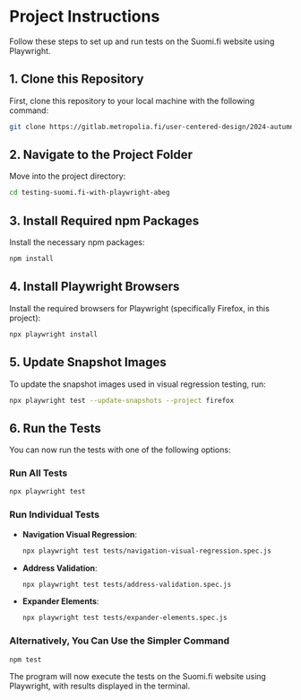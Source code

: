 # Project Instructions

Follow these steps to set up and run tests on the Suomi.fi website using Playwright.

## 1. Clone this Repository
First, clone this repository to your local machine with the following command:

```sh
git clone https://gitlab.metropolia.fi/user-centered-design/2024-autumn/testing-suomi.fi-with-playwright-abeg
```

## 2. Navigate to the Project Folder
Move into the project directory:

```sh
cd testing-suomi.fi-with-playwright-abeg
```

## 3. Install Required npm Packages
Install the necessary npm packages:

```sh
npm install
```

## 4. Install Playwright Browsers
Install the required browsers for Playwright (specifically Firefox, in this project):

```sh
npx playwright install
```

## 5. Update Snapshot Images
To update the snapshot images used in visual regression testing, run:

```sh
npx playwright test --update-snapshots --project firefox
```

## 6. Run the Tests
You can now run the tests with one of the following options:

### Run All Tests

```sh
npx playwright test
```

### Run Individual Tests
- **Navigation Visual Regression**:

  ```sh
  npx playwright test tests/navigation-visual-regression.spec.js
  ```

- **Address Validation**:

  ```sh
  npx playwright test tests/address-validation.spec.js
  ```

- **Expander Elements**:

  ```sh
  npx playwright test tests/expander-elements.spec.js
  ```

### Alternatively, You Can Use the Simpler Command

```sh
npm test
```

The program will now execute the tests on the Suomi.fi website using Playwright, with results displayed in the terminal.

